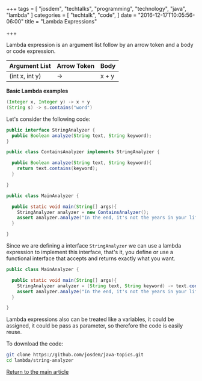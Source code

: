 +++
tags = [
  "josdem",
  "techtalks",
  "programming",
  "technology",
  "java",
  "lambda"
]
categories = [
  "techtalk",
  "code",
]
date = "2016-12-17T10:05:56-06:00"
title = "Lambda Expressions"

+++

Lambda expression is an argument list follow by an arrow token and a body or code expression.

|Argument List   | Arrow Token  | Body |
|---|---|---|
| (int x, int y) | -> | x + y |

**Basic Lambda examples**

```java
(Integer x, Integer y) -> x + y
(String s) -> s.contains("word")
```
Let's consider the following code:

```java
public interface StringAnalyzer {
  public Boolean analyze(String text, String keyword);
}
```

```java
public class ContainsAnalyzer implements StringAnalyzer {

  public Boolean analyze(String text, String keyword){
    return text.contains(keyword);
  }

}
```

```java
public class MainAnalyzer {

  public static void main(String[] args){
    StringAnalyzer analyzer = new ContainsAnalyzer();
    assert analyzer.analyze("In the end, it's not the years in your life that count. It's the life in your years", "life");
  }

}
```

Since we are defining a interface `StringAnalyzer` we can use a lambda expression to implement this interface, that's it, you define or use a functional interface that accepts and returns exactly what you want.

```java
public class MainAnalyzer {

  public static void main(String[] args){
    StringAnalyzer analyzer = (String text, String keyword) -> text.contains(keyword);
    assert analyzer.analyze("In the end, it's not the years in your life that count. It's the life in your years", "life");
  }

}
```

Lambda expressions also can be treated like a variables, it could be assigned, it could be pass as parameter, so therefore the code is easily reuse.

To download the code:

```bash
git clone https://github.com/josdem/java-topics.git
cd lambda/string-analyzer
```

[Return to the main article](/techtalk/java)
